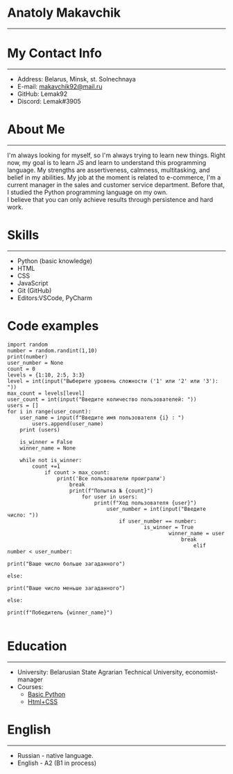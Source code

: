 # **Anatoly Makavchik**
---------
# **My Contact Info**
---------
* Address: Belarus, Minsk, st. Solnechnaya
* E-mail: makavchik92@mail.ru
* GitHub: Lemak92
* Discord: Lemak#3905

# **About Me**
---------
 
I'm always looking for myself, so I'm always trying to learn new things. Right now, my goal is to learn JS and learn to understand this programming language. My strengths are assertiveness, calmness, multitasking, and belief in my abilities. My job at the moment is related to e-commerce, I'm a current manager in the sales and customer service department. Before that, I studied the Python programming language on my own.    
I believe that you can only achieve results through persistence and hard work.

# **Skills**
-------
* Python (basic knowledge)
* HTML
* CSS
* JavaScript
* Git (GitHub)
* Editors:VSCode, PyCharm

# **Code examples**
```
import random
number = random.randint(1,10)
print(number)
user_number = None
count = 0
levels = {1:10, 2:5, 3:3}
level = int(input("Выберите уровень сложности ('1' или '2' или '3'): "))
max_count = levels[level]
user_count = int(input("Введите количество пользователей: "))
users = []
for i in range(user_count):
    user_name = input(f"Введите имя пользователя {i} : ")
        users.append(user_name)
	print (users)

	is_winner = False
	winner_name = None

	while not is_winner:
	    count +=1
	        if count > max_count:
		        print('Все пользователи проиграли')
			        break
				    print(f"Попытка № {count}")
				        for user in users:
					        print(f"Ход пользователя {user}")
						        user_number = int(input("Введите число: "))
							        if user_number == number:
								            is_winner = True
									                winner_name = user
											            break
												            elif number < user_number:
													                print("Ваше число больше загаданного")
															        else:
																            print("Ваше число меньше загаданного")
																	    else:
																	        print(f"Победитель {winner_name}")
													
```
# **Education**
--------
* University: Belarusian State Agrarian Technical University, economist- manager
* Courses:
	+ [Basic Python](https://www.youtube.com/watch?v=34Rp6KVGIEM&list=PLDyJYA6aTY1lPWXBPk0gw6gR8fEtPDGKa)
	+ [Html+CSS](https://www.youtube.com/watch?v=oc_OO9NILIg&list=PLs2IpQwiXpT2EOKwlXqHvgRbq5F52QaN_)
# **English**
--------
* Russian - native language.
* English - A2 (B1 in process)
